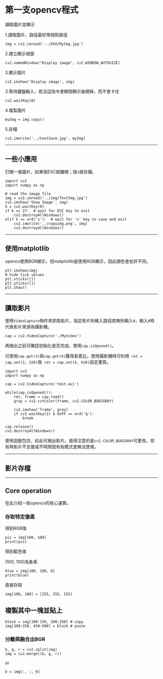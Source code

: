 # 第一支opencv程式
讀取圖片並顯示

1.讀取圖片，路徑最好用相對路徑

```
img = cv2.imread('../XXX/MyImg.jpg')
```

2.建立顯示視窗

```
cv2.namedWindow("Display image", cv2.WINDOW_AUTOSIZE)
```

3.顯示圖片

```
cv2.imshow('Display image', img)
```

3.等待鍵盤輸入，若沒這指令會瞬間顯示後關掉，而不會卡住

```
cv2.waitKey(0)
```

4.複製圖片

```
myImg = img.copy()
```

5.存檔

```
cv2.imwrite('../testSave.jpg', myImg)
```

----
## 一些小應用

打開一張圖片，如果按ESC就離開；按`s`就存檔。

```
import cv2
import numpy as np

# read the image file
img = cv2.imread('../img/TestImg.jpg')
cv2.imshow('Show Image', img)
k = cv2.waitKey(0)
if k == 27:  # wait for ESC key to exit
    cv2.destroyAllWindows()
elif k == ord('s'):  # wait for 's' key to save and exit
    cv2.imwrite('../copyimg.png', img)
    cv2.destroyAllWindows()
```

---

## 使用matplotlib

opencv使用BGR顯示，但matplotlib是使用RGB顯示，因此顏色會些許不同。

```
plt.imshow(img)
# hide tick values
plt.xticks([])
plt.yticks([])
plt.show()
```

----
## 讀取影片

使用`VideoCapture`物件來抓取影片，指定影片則輸入路徑若無則輸入`0`，輸入`0`時代表影片來源為攝影機。

```
cap = cv2.VideoCapture('./MyVideo')
```

再撥出之前可確認初始化是否完成，使用`cap.isOpened()`。

可使用`cap.get(3)`與`cap.get(4)`獲得長寬比，使用攝影機時可利用` ret = cap.set(3, 320)`與` ret = cap.set(4, 620)`設定畫質。

```
import cv2
import numpy as np

cap = cv2.VideoCapture('test.avi')

while(cap.isOpened()):
    ret, frame = cap.read()
    gray = cv2.cvtColor(frame, cv2.COLOR_BGR2GRAY)

    cv2.imshow('frame', gray)
    if cv2.waitKey(1) & 0xFF == ord('q'):
        break
    
cap.release()
cv2.destroyAllWindows()
```

使用迴圈包住，如此可撥出影片。值得注意的是`cv2.COLOR_BGR2GRAY`可更改，但有時影片不支援或不明原因有些模式會無法使用。

----
## 影片存檔

---

## Core operation

在此介紹一些opencv的核心運算。

### 存取特定像素

得到RGB值

```
pix = img[100, 100]
print(pix)
```

得到藍色值

(100, 100)為象素

```
blue = img[100, 100, 0]
print(blue)
```

直接存取

```
img[100, 100] = [255, 255, 255]
```

## 複製其中一塊並貼上

```
block = img[100:150, 200:250] # copy
img[300:350, 450:500] = block # paste
```

### 分離與融合出BGR

```
b, g, r = cv2.split(img)
img = cv2.merge((b, g, r))
```

or

```
b = img[:, :, 0]
```














